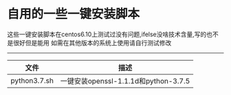 自用的一些一键安装脚本
===========================
这些一键安装脚本在centos6.10上测试过没有问题,ifelse没啥技术含量,写的也不是很好但是能用
如需在其他版本的系统上使用请自行测试修改
****
|文件|描述|
|---|---
|python3.7.sh|一键安装openssl-1.1.1d和python-3.7.5
